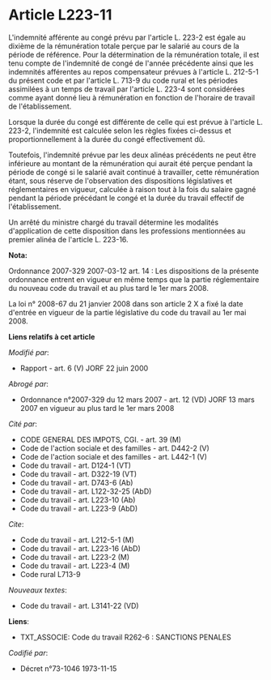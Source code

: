 # Article L223-11

L'indemnité afférente au congé prévu par l'article L. 223-2 est égale au dixième de la rémunération totale perçue par le
salarié au cours de la période de référence. Pour la détermination de la rémunération totale, il est tenu compte de
l'indemnité de congé de l'année précédente ainsi que les indemnités afférentes au repos compensateur prévues à l'article L.
212-5-1 du présent code et par l'article L. 713-9 du code rural et les périodes assimilées à un temps de travail par
l'article L. 223-4 sont considérées comme ayant donné lieu à rémunération en fonction de l'horaire de travail de
l'établissement.

Lorsque la durée du congé est différente de celle qui est prévue à l'article L. 223-2, l'indemnité est calculée selon les
règles fixées ci-dessus et proportionnellement à la durée du congé effectivement dû.

Toutefois, l'indemnité prévue par les deux alinéas précédents ne peut être inférieure au montant de la rémunération qui
aurait été perçue pendant la période de congé si le salarié avait continué à travailler, cette rémunération étant, sous
réserve de l'observation des dispositions législatives et réglementaires en vigueur, calculée à raison tout à la fois du
salaire gagné pendant la période précédant le congé et la durée du travail effectif de l'établissement.

Un arrêté du ministre chargé du travail détermine les modalités d'application de cette disposition dans les professions
mentionnées au premier alinéa de l'article L. 223-16.

**Nota:**

Ordonnance 2007-329 2007-03-12 art. 14 : Les dispositions de la présente ordonnance entrent en vigueur en même temps que la
partie réglementaire du nouveau code du travail et au plus tard le 1er mars 2008.

La loi n° 2008-67 du 21 janvier 2008 dans son article 2 X a fixé la date d'entrée en vigueur de la partie législative du code
du travail au 1er mai 2008.

**Liens relatifs à cet article**

_Modifié par_:

  - Rapport - art. 6 (V) JORF 22 juin 2000

_Abrogé par_:

  - Ordonnance n°2007-329 du 12 mars 2007 - art. 12 (VD) JORF 13 mars 2007 en vigueur au plus tard le 1er mars 2008

_Cité par_:

  - CODE GENERAL DES IMPOTS, CGI. - art. 39 (M)
  - Code de l'action sociale et des familles - art. D442-2 (V)
  - Code de l'action sociale et des familles - art. L442-1 (V)
  - Code du travail - art. D124-1 (VT)
  - Code du travail - art. D322-19 (VT)
  - Code du travail - art. D743-6 (Ab)
  - Code du travail - art. L122-32-25 (AbD)
  - Code du travail - art. L223-10 (Ab)
  - Code du travail - art. L223-9 (AbD)

_Cite_:

  - Code du travail - art. L212-5-1 (M)
  - Code du travail - art. L223-16 (AbD)
  - Code du travail - art. L223-2 (M)
  - Code du travail - art. L223-4 (M)
  - Code rural L713-9

_Nouveaux textes_:

  - Code du travail - art. L3141-22 (VD)

**Liens**:

  - TXT_ASSOCIE: Code du travail R262-6 : SANCTIONS PENALES

_Codifié par_:

  - Décret n°73-1046 1973-11-15
